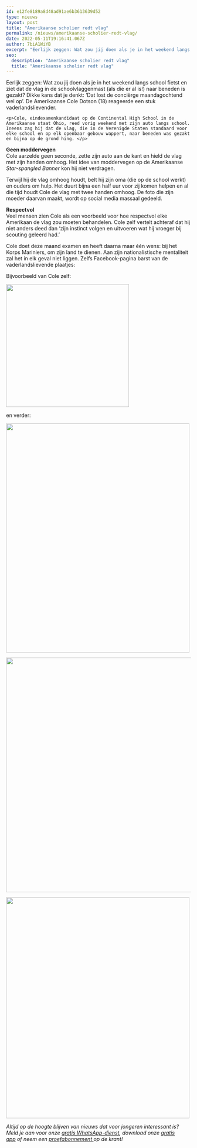 ```yaml
---
id: e12fe8189a8d48ad91ae6b3613639d52
type: nieuws
layout: post
title: "Amerikaanse scholier redt vlag"
permalink: /nieuws/amerikaanse-scholier-redt-vlag/
date: 2022-05-11T19:16:41.067Z
author: 7biA1WiYB
excerpt: "Eerlijk zeggen: Wat zou jij doen als je in het weekend langs school fietst en ziet dat de vlag in de schoolvlaggenmast (als die er al is!) naar beneden is gezakt? Dikke kans dat je denkt: ‘Dat lost de conciërge maandagochtend wel op’. De Amerikaanse Cole Dotson (18) reageerde een stuk vaderlandslievender.  "
seo:
  description: "Amerikaanse scholier redt vlag"
  title: "Amerikaanse scholier redt vlag"
---
```

Eerlijk zeggen: Wat zou jij doen als je in het weekend langs school fietst en ziet dat de vlag in de schoolvlaggenmast (als die er al is!) naar beneden is gezakt? Dikke kans dat je denkt: ‘Dat lost de conciërge maandagochtend wel op’. De Amerikaanse Cole Dotson (18) reageerde een stuk vaderlandslievender.  

    <p>Cole, eindexamenkandidaat op de Continental High School in de Amerikaanse staat Ohio, reed vorig weekend met zijn auto langs school. Ineens zag hij dat de vlag, die in de Verenigde Staten standaard voor elke school en op elk openbaar gebouw wappert, naar beneden was gezakt en bijna op de grond hing. </p>
<p><strong>Geen moddervegen</strong><br>Cole aarzelde geen seconde, zette zijn auto aan de kant en hield de vlag met zijn handen omhoog. Het idee van moddervegen op de Amerikaanse <em>Star-spangled Banner</em> kon hij niet verdragen.</p>
<p>Terwijl hij de vlag omhoog houdt, belt hij zijn oma (die op de school werkt) en ouders om hulp. Het duurt bijna een half uur voor zij komen helpen en al die tijd houdt Cole de vlag met twee handen omhoog. De foto die zijn moeder daarvan maakt, wordt op social media massaal gedeeld.</p>
<p><strong>Respectvol</strong><br>Veel mensen zien Cole als een voorbeeld voor hoe respectvol elke Amerikaan de vlag zou moeten behandelen. Cole zelf vertelt achteraf dat hij niet anders deed dan ‘zijn instinct volgen en uitvoeren wat hij vroeger bij scouting geleerd had.’</p>
<p>Cole doet deze maand examen en heeft daarna maar één wens: bij het Korps Mariniers, om zijn land te dienen. Aan zijn nationalistische mentaliteit zal het in elk geval niet liggen. Zelfs Facebook-pagina barst van de vaderlandslievende plaatjes:</p>
<p>Bijvoorbeeld van Cole zelf:</p>
<p><div class="media media-element-container media-default"><div id="file-18983" class="file file-image file-image-jpeg">

        
  
  <div class="content">
    <img height="335" width="335" class="media-element file-default" src="https://7dagen.netlify.app/sites/default/files/13220996_1054753304586454_195341140536058459_n.jpg" alt="">  </div>

  
</div>
</div>
<p>en verder:</p>
<p><div class="media media-element-container media-default"><div id="file-18980" class="file file-image file-image-jpeg">

        
  
  <div class="content">
    <img height="625" width="500" class="media-element file-default" src="https://7dagen.netlify.app/sites/default/files/13061927_562544520591326_3726751749475540208_n.jpg" alt="">  </div>

  
</div>
</div>
<p><div class="media media-element-container media-default"><div id="file-18981" class="file file-image file-image-jpeg">

        
  
  <div class="content">
    <img height="640" width="640" class="media-element file-default" src="https://7dagen.netlify.app/sites/default/files/13237757_1013672888668871_88526816125656624_n.jpg" alt="">  </div>

  
</div>
</div>
<p><div class="media media-element-container media-default"><div id="file-18982" class="file file-image file-image-jpeg">

        
  
  <div class="content">
    <img height="603" width="500" class="media-element file-default" src="https://7dagen.netlify.app/sites/default/files/13240002_1176951975701412_649666116851226603_n.jpg" alt="">  </div>

  
</div>
</div>
<p><em>Altijd op de hoogte blijven van nieuws dat voor jongeren interessant is? Meld je aan voor onze <a href="https://7dagen.netlify.app/whatsapp">gratis WhatsApp-dienst</a>, download onze <a href="https://7dagen.netlify.app/app">gratis app</a> of neem een <a href="https://abonneren.sevendays.nl/abonneren/abonnementen/ae/artikel">proefabonnement </a>op de krant!</em></p>  
